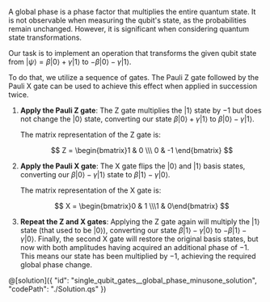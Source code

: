 A global phase is a phase factor that multiplies the entire quantum state. It is not observable when measuring the qubit's state, as the probabilities remain unchanged. However, it is significant when considering quantum state transformations.

Our task is to implement an operation that transforms the given qubit state from $|\psi\rangle = \beta |0\rangle + \gamma |1\rangle$ to $- \beta |0\rangle - \gamma |1\rangle$.

To do that, we utilize a sequence of gates. The Pauli Z gate followed by the Pauli X gate can be used to achieve this effect when applied in succession twice.

1. **Apply the Pauli Z gate**: The Z gate multiplies the $|1\rangle$ state by $-1$ but does not change the $|0\rangle$ state, converting our state $\beta |0\rangle + \gamma |1\rangle$ to $\beta |0\rangle - \gamma |1\rangle$.

   The matrix representation of the Z gate is:

   $$
   Z =
   \begin{bmatrix}1 & 0 \\\ 0 & -1 \end{bmatrix}
   $$

2. **Apply the Pauli X gate**: The X gate flips the $|0\rangle$ and $|1\rangle$ basis states, converting our $\beta |0\rangle - \gamma |1\rangle$ state to $\beta |1\rangle - \gamma |0\rangle$.

   The matrix representation of the X gate is:

   $$
   X =
   \begin{bmatrix}0 & 1 \\\1 & 0\end{bmatrix}
   $$

3. **Repeat the Z and X gates**: Applying the Z gate again will multiply the $|1\rangle$ state (that used to be $|0\rangle$), converting our state $\beta |1\rangle - \gamma |0\rangle$ to $- \beta |1\rangle - \gamma |0\rangle$. Finally, the second X gate will restore the original basis states, but now with both amplitudes having acquired an additional phase of $-1$. This means our state has been multiplied by $-1$, achieving the required global phase change.

@[solution]({
"id": "single_qubit_gates__global_phase_minusone_solution",
"codePath": "./Solution.qs"
})
